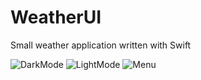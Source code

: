 # WeatherUI
Small weather application written with Swift
 
![DarkMode](Images/UI_Dark.PNG)
![LightMode](Images/UI_Light.PNG)
![Menu](Images/UI_Menu.PNG)
